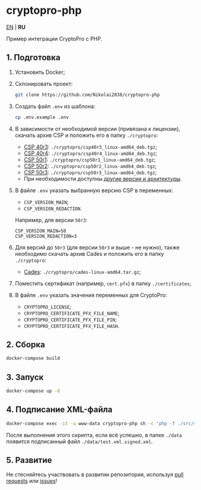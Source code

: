 # cryptopro-php

[EN](README.md) | **RU**

Пример интеграции CryptoPro с PHP.

## 1. Подготовка

1. Установить Docker;
2. Склонировать проект:

    ```sh
    git clone https://github.com/Nikolai2038/cryptopro-php
    ```

3. Создать файл `.env` из шаблона:

    ```sh
    cp .env.example .env
    ```

4. В зависимости от необходимой версии (привязана к лицензии), скачать архив CSP и положить его в папку `./cryptopro`:

    - [CSP 40r3](https://cryptopro.ru/sites/default/files/private/csp/40/9944/linux-amd64_deb.tgz): `./cryptopro/csp40r3_linux-amd64_deb.tgz`;
    - [CSP 40r4](https://cryptopro.ru/sites/default/files/private/csp/40/9963/linux-amd64_deb.tgz): `./cryptopro/csp40r4_linux-amd64_deb.tgz`;
    - [CSP 50r1](https://cryptopro.ru/sites/default/files/private/csp/50/11455/linux-amd64_deb.tgz): `./cryptopro/csp50r1_linux-amd64_deb.tgz`;
    - [CSP 50r2](https://cryptopro.ru/sites/default/files/private/csp/50/12000/linux-amd64_deb.tgz): `./cryptopro/csp50r2_linux-amd64_deb.tgz`;
    - [CSP 50r3](https://cryptopro.ru/sites/default/files/private/csp/50/13000/linux-amd64_deb.tgz): `./cryptopro/csp50r3_linux-amd64_deb.tgz`;
    - При необходимости доступны [другие версии и архитектуры](https://cryptopro.ru/products/csp/downloads).

5. В файле `.env` указать выбранную версию CSP в переменных:

    - `CSP_VERSION_MAIN`;
    - `CSP_VERSION_REDACTION`.

    Например, для версии `50r3`:

    ```env
    CSP_VERSION_MAIN=50
    CSP_VERSION_REDACTION=3
    ```

6. Для версий до `50r3` (для версии `50r3` и выше - не нужно), также необходимо скачать архив Cades и положить его в папку `./cryptopro`:

    - [Cades](https://cryptopro.ru/sites/default/files/products/cades/current_release_2_0/cades-linux-amd64.tar.gz): `./cryptopro/cades-linux-amd64.tar.gz`;

7. Поместить сертификат (например, `cert.pfx`) в папку `./certificates`;
8. В файле `.env` указать значения переменных для CryptoPro:

    - `CRYPTOPRO_LICENSE`;
    - `CRYPTOPRO_CERTIFICATE_PFX_FILE_NAME`;
    - `CRYPTOPRO_CERTIFICATE_PFX_FILE_PIN`;
    - `CRYPTOPRO_CERTIFICATE_PFX_FILE_HASH`.

## 2. Сборка

```sh
docker-compose build
```

## 3. Запуск

```sh
docker-compose up -d
```

## 4. Подписание XML-файла

```sh
docker-compose exec -it -u www-data cryptopro-php sh -c 'php -f ./src/sign_xml.php ./data/test.xml'
```

После выполнения этого скрипта, если всё успешно, в папке `./data` появится подписанный файл `./data/test.xml.signed.xml`.

## 5. Развитие

Не стесняйтесь участвовать в развитии репозитория, используя [pull requests](https://github.com/Nikolai2038/cryptopro-php/pulls) или [issues](https://github.com/Nikolai2038/cryptopro-php/issues)!
